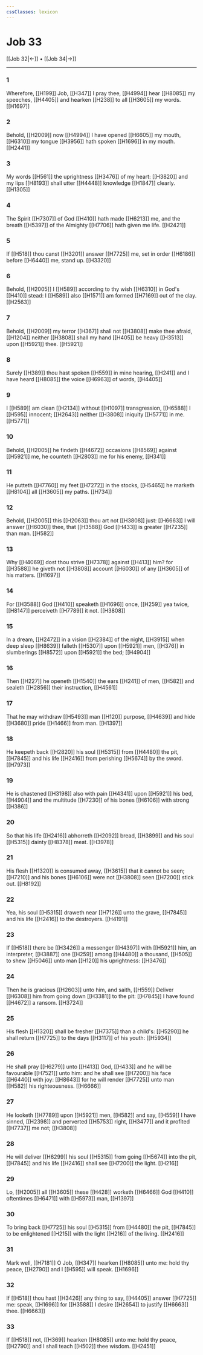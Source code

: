 ```yaml
---
cssClasses: lexicon
---
```

# Job 33

[[Job 32|←]] • [[Job 34|→]]

---

### 1
Wherefore, [[H199]] Job, [[H347]] I pray thee, [[H4994]] hear [[H8085]] my speeches, [[H4405]] and hearken [[H238]] to all [[H3605]] my words. [[H1697]]

### 2
Behold, [[H2009]] now [[H4994]] I have opened [[H6605]] my mouth, [[H6310]] my tongue [[H3956]] hath spoken [[H1696]] in my mouth. [[H2441]]

### 3
My words [[H561]] the uprightness [[H3476]] of my heart: [[H3820]] and my lips [[H8193]] shall utter [[H4448]] knowledge [[H1847]] clearly. [[H1305]]

### 4
The Spirit [[H7307]] of God [[H410]] hath made [[H6213]] me, and the breath [[H5397]] of the Almighty [[H7706]] hath given me life. [[H2421]]

### 5
If [[H518]] thou canst [[H3201]] answer [[H7725]] me, set in order [[H6186]] before [[H6440]] me, stand up. [[H3320]]

### 6
Behold, [[H2005]] I [[H589]] according to thy wish [[H6310]] in God's [[H410]] stead: I [[H589]] also [[H1571]] am formed [[H7169]] out of the clay. [[H2563]]

### 7
Behold, [[H2009]] my terror [[H367]] shall not [[H3808]] make thee afraid, [[H1204]] neither [[H3808]] shall my hand [[H405]] be heavy [[H3513]] upon [[H5921]] thee. [[H5921]]

### 8
Surely [[H389]] thou hast spoken [[H559]] in mine hearing, [[H241]] and I have heard [[H8085]] the voice [[H6963]] of words, [[H4405]]

### 9
I [[H589]] am clean [[H2134]] without [[H1097]] transgression, [[H6588]] I [[H595]] innocent; [[H2643]] neither [[H3808]] iniquity [[H5771]] in me. [[H5771]]

### 10
Behold, [[H2005]] he findeth [[H4672]] occasions [[H8569]] against [[H5921]] me, he counteth [[H2803]] me for his enemy, [[H341]]

### 11
He putteth [[H7760]] my feet [[H7272]] in the stocks, [[H5465]] he marketh [[H8104]] all [[H3605]] my paths. [[H734]]

### 12
Behold, [[H2005]] this [[H2063]] thou art not [[H3808]] just: [[H6663]] I will answer [[H6030]] thee, that [[H3588]] God [[H433]] is greater [[H7235]] than man. [[H582]]

### 13
Why [[H4069]] dost thou strive [[H7378]] against [[H413]] him? for [[H3588]] he giveth not [[H3808]] account [[H6030]] of any [[H3605]] of his matters. [[H1697]]

### 14
For [[H3588]] God [[H410]] speaketh [[H1696]] once, [[H259]] yea twice, [[H8147]] perceiveth [[H7789]] it not. [[H3808]]

### 15
In a dream, [[H2472]] in a vision [[H2384]] of the night, [[H3915]] when deep sleep [[H8639]] falleth [[H5307]] upon [[H5921]] men, [[H376]] in slumberings [[H8572]] upon [[H5921]] the bed; [[H4904]]

### 16
Then [[H227]] he openeth [[H1540]] the ears [[H241]] of men, [[H582]] and sealeth [[H2856]] their instruction, [[H4561]]

### 17
That he may withdraw [[H5493]] man [[H120]] purpose, [[H4639]] and hide [[H3680]] pride [[H1466]] from man. [[H1397]]

### 18
He keepeth back [[H2820]] his soul [[H5315]] from [[H4480]] the pit, [[H7845]] and his life [[H2416]] from perishing [[H5674]] by the sword. [[H7973]]

### 19
He is chastened [[H3198]] also with pain [[H4341]] upon [[H5921]] his bed, [[H4904]] and the multitude [[H7230]] of his bones [[H6106]] with strong [[H386]]

### 20
So that his life [[H2416]] abhorreth [[H2092]] bread, [[H3899]] and his soul [[H5315]] dainty [[H8378]] meat. [[H3978]]

### 21
His flesh [[H1320]] is consumed away, [[H3615]] that it cannot be seen; [[H7210]] and his bones [[H6106]] were not [[H3808]] seen [[H7200]] stick out. [[H8192]]

### 22
Yea, his soul [[H5315]] draweth near [[H7126]] unto the grave, [[H7845]] and his life [[H2416]] to the destroyers. [[H4191]]

### 23
If [[H518]] there be [[H3426]] a messenger [[H4397]] with [[H5921]] him, an interpreter, [[H3887]] one [[H259]] among [[H4480]] a thousand, [[H505]] to shew [[H5046]] unto man [[H120]] his uprightness: [[H3476]]

### 24
Then he is gracious [[H2603]] unto him, and saith, [[H559]] Deliver [[H6308]] him from going down [[H3381]] to the pit: [[H7845]] I have found [[H4672]] a ransom. [[H3724]]

### 25
His flesh [[H1320]] shall be fresher [[H7375]] than a child's: [[H5290]] he shall return [[H7725]] to the days [[H3117]] of his youth: [[H5934]]

### 26
He shall pray [[H6279]] unto [[H413]] God, [[H433]] and he will be favourable [[H7521]] unto him: and he shall see [[H7200]] his face [[H6440]] with joy: [[H8643]] for he will render [[H7725]] unto man [[H582]] his righteousness. [[H6666]]

### 27
He looketh [[H7789]] upon [[H5921]] men, [[H582]] and say, [[H559]] I have sinned, [[H2398]] and perverted [[H5753]] right, [[H3477]] and it profited [[H7737]] me not; [[H3808]]

### 28
He will deliver [[H6299]] his soul [[H5315]] from going [[H5674]] into the pit, [[H7845]] and his life [[H2416]] shall see [[H7200]] the light. [[H216]]

### 29
Lo, [[H2005]] all [[H3605]] these [[H428]] worketh [[H6466]] God [[H410]] oftentimes [[H6471]] with [[H5973]] man, [[H1397]]

### 30
To bring back [[H7725]] his soul [[H5315]] from [[H4480]] the pit, [[H7845]] to be enlightened [[H215]] with the light [[H216]] of the living. [[H2416]]

### 31
Mark well, [[H7181]] O Job, [[H347]] hearken [[H8085]] unto me: hold thy peace, [[H2790]] and I [[H595]] will speak. [[H1696]]

### 32
If [[H518]] thou hast [[H3426]] any thing to say, [[H4405]] answer [[H7725]] me: speak, [[H1696]] for [[H3588]] I desire [[H2654]] to justify [[H6663]] thee. [[H6663]]

### 33
If [[H518]] not, [[H369]] hearken [[H8085]] unto me: hold thy peace, [[H2790]] and I shall teach [[H502]] thee wisdom. [[H2451]]